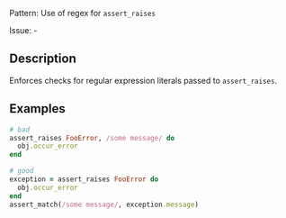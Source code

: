 Pattern: Use of regex for `assert_raises`

Issue: -

## Description

Enforces checks for regular expression literals passed to `assert_raises`.

## Examples

``` ruby
# bad
assert_raises FooError, /some message/ do
  obj.occur_error
end

# good
exception = assert_raises FooError do
  obj.occur_error
end
assert_match(/some message/, exception.message)
```